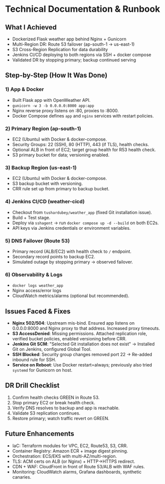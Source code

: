 # Technical Documentation & Runbook

## What I Achieved
- Dockerized Flask weather app behind Nginx + Gunicorn
- Multi-Region DR: Route 53 failover (ap-south-1 -> us-east-1)
- S3 Cross-Region Replication for data durability
- Jenkins CI/CD deploying to both regions via SSH + docker compose
- Validated DR by stopping primary; backup continued serving

## Step-by-Step (How It Was Done)

### 1) App & Docker
- Built Flask app with OpenWeather API.
- `gunicorn -w 3 -b 0.0.0.0:8000 app:app`
- Nginx reverse proxy listens on :80, proxies to :8000.
- Docker Compose defines `app` and `nginx` services with restart policies.

### 2) Primary Region (ap-south-1)
- EC2 (Ubuntu) with Docker & docker-compose.
- Security Groups: 22 (SSH), 80 (HTTP), 443 (if TLS), health checks.
- Optional ALB in front of EC2; target group health for R53 health check.
- S3 primary bucket for data; versioning enabled.

### 3) Backup Region (us-east-1)
- EC2 (Ubuntu) with Docker & docker-compose.
- S3 backup bucket with versioning.
- CRR rule set up from primary to backup bucket.

### 4) Jenkins CI/CD (weather-cicd)
- Checkout from `tushardubey/weather_app` (fixed Git installation issue).
- Build + Test stage.
- Deploy via `sshagent` -> run `docker compose up -d --build` on both EC2s.
- API keys via Jenkins credentials or environment variables.

### 5) DNS Failover (Route 53)
- Primary record (ALB/EC2) with health check to `/` endpoint.
- Secondary record points to backup EC2.
- Simulated outage by stopping primary -> observed failover.

### 6) Observability & Logs
- `docker logs weather_app`
- Nginx access/error logs
- CloudWatch metrics/alarms (optional but recommended).

## Issues Faced & Fixes

- **Nginx 502/504**: Upstream mis-bind. Ensured app listens on 0.0.0.0:8000 and Nginx proxy to that address. Increased proxy timeouts.
- **S3 AccessDenied**: Missing permissions. Attached replication role, verified bucket policies, enabled versioning before CRR.
- **Jenkins Git SCM**: "Selected Git installation does not exist" -> Installed Git on Jenkins, configured Global Tool.
- **SSH Blocked**: Security group changes removed port 22 -> Re-added inbound rule for SSH.
- **Service on Reboot**: Use Docker restart=always; previously also tried `systemd` for Gunicorn on host.

## DR Drill Checklist
1. Confirm health checks GREEN in Route 53.
2. Stop primary EC2 or break health check.
3. Verify DNS resolves to backup and app is reachable.
4. Validate S3 replication continues.
5. Restore primary; watch traffic revert on GREEN.

## Future Enhancements
- IaC: Terraform modules for VPC, EC2, Route53, S3, CRR.
- Container Registry: Amazon ECR + image digest pinning.
- Orchestration: ECS/EKS with multi-AZ/multi-region.
- TLS: ACM certs on ALB (or Nginx) + HTTP->HTTPS redirect.
- CDN + WAF: CloudFront in front of Route 53/ALB with WAF rules.
- Monitoring: CloudWatch alarms, Grafana dashboards, synthetic canaries.
